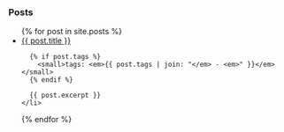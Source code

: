 ### Posts
<ul>
  {% for post in site.posts %}
    <li>
      <a href="{{ post.url }}">{{ post.title }}</a>
      
      {% if post.tags %}
        <small>tags: <em>{{ post.tags | join: "</em> - <em>" }}</em></small>
      {% endif %}
            
      {{ post.excerpt }}
    </li>
  {% endfor %}
</ul>
